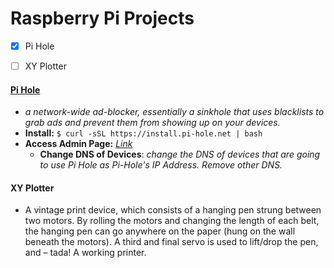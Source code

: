 # Raspberry Pi Projects
- [x] Pi Hole
- [ ] XY Plotter





#### [Pi Hole](https://github.com/pi-hole/pi-hole/#one-step-automated-install)
- *a network-wide ad-blocker, essentially a sinkhole that uses blacklists to grab ads and prevent them from showing up on your devices.*
- **Install:** ```$ curl -sSL https://install.pi-hole.net | bash ```
- **Access Admin Page:** *[Link](http://pi.hole/admin)*
  - **Change DNS of Devices**: *change the DNS of devices that are going to use Pi Hole as Pi-Hole's IP Address. Remove other DNS.*

#### XY Plotter
- A vintage print device, which consists of a hanging pen strung between two motors. By rolling the motors and changing the length of each belt, the hanging pen can go anywhere on the paper (hung on the wall beneath the motors). A third and final servo is used to lift/drop the pen, and – tada! A working printer.
